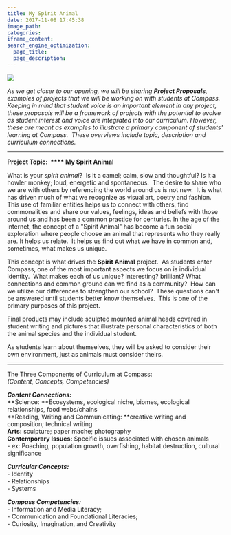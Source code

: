 ```yaml
---
title: My Spirit Animal
date: 2017-11-08 17:45:38
image_path:
categories:
iframe_content:
search_engine_optimization:
  page_title:
  page_description:
---
```



![](/assets/images/versions/fullsizeoutput-1---x----4012-2063x---.jpeg)

*As we get closer to our opening, we will be sharing **Project Proposals**, examples of projects that we will be working on with students at Compass.&nbsp; Keeping in mind that student voice is an important element in any project, these proposals will be a framework of projects with the potential to evolve as student interest and voice are integrated into our curriculum. However, these are meant as examples to illustrate a primary component of students' learning at Compass.&nbsp; These overviews include topic, description and curriculum connections.*&nbsp;

______________________________________________

**Project Topic: &nbsp;****&nbsp;My Spirit Animal**

What is your *spirit animal*?&nbsp; Is it a camel; calm, slow and thoughtful? Is it a howler monkey; loud, energetic and spontaneous.&nbsp; The desire to share who we are with others by referencing the world around us is not new.&nbsp; It is what has driven much of what we recognize as visual art, poetry and fashion. This use of familiar entities helps us to connect with others, find commonalities and share our values, feelings, ideas and beliefs with those around us and has been a common practice for centuries. In the age of the internet, the concept of a "Spirit Animal" has become a fun social exploration where people choose an animal that represents who they really are. It helps us relate.&nbsp; It helps us find out what we have in common and, sometimes, what makes us unique.

This concept is what drives the **Spirit Animal** project.&nbsp; As students enter Compass, one of the most important aspects we focus on is individual identity.&nbsp; What makes each of us unique? interesting? brilliant? What connections and common ground can we find as a community?&nbsp; How can we utilize our differences to strengthen our school?&nbsp; These questions can't be answered until students better know themselves.&nbsp; This is one of the primary purposes of this project.&nbsp;&nbsp;

Final products may include sculpted mounted animal heads covered in student writing and pictures that illustrate personal characteristics of both the animal species and the individual student.&nbsp;&nbsp;

As students learn about themselves, they will be asked to consider their own environment, just as animals must consider theirs.

_____________________________________________

<div>The Three Components of Curriculum at Compass:<br /><em>(Content, Concepts, Competencies)</em></div>

<div><em></em></div>

***Content Connections:***<br>**Science:&nbsp;**Ecosystems, ecological niche, biomes, ecological relationships, food webs/chains<br>**Reading, Writing and Communicating:&nbsp;**creative writing and composition; technical writing<br>**Arts:**&nbsp;sculpture; paper mache; photography<br>**Contemporary Issues:** Specific issues associated with chosen animals<br>- ex: Poaching, population growth, overfishing, habitat destruction, cultural significance&nbsp;

***Curricular Concepts:***<br>- Identity<br>- Relationships<br>- Systems

***Compass Competencies:***&nbsp;<br>- Information and Media Literacy;<br>- Communication and Foundational Literacies;<br>- Curiosity, Imagination, and Creativity